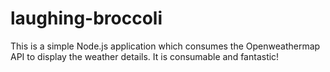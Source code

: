 # laughing-broccoli
This is a simple Node.js application which consumes the Openweathermap API to display the weather details. It is consumable and fantastic!
